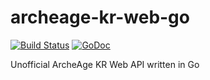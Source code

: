 # archeage-kr-web-go
[![Build Status](https://travis-ci.org/geeksbaek/archeage-go.svg?branch=master)](https://travis-ci.org/geeksbaek/archeage-go)
[![GoDoc](https://godoc.org/github.com/geeksbaek/archeage-go?status.svg)](https://godoc.org/github.com/geeksbaek/archeage-go)

Unofficial ArcheAge KR Web API written in Go
